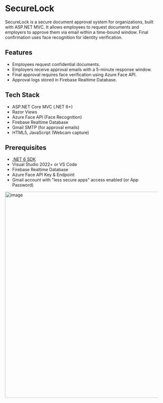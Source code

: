 # SecureLock

SecureLock is a secure document approval system for organizations, built with ASP.NET MVC. It allows employees to request documents and employers to approve them via email within a time-bound window. Final confirmation uses face recognition for identity verification.

## Features

- Employees request confidential documents.
- Employers receive approval emails with a 5-minute response window.
- Final approval requires face verification using Azure Face API.
- Approval logs stored in Firebase Realtime Database.

## Tech Stack

- ASP.NET Core MVC (.NET 6+)
- Razor Views
- Azure Face API (Face Recognition)
- Firebase Realtime Database
- Gmail SMTP (for approval emails)
- HTML5, JavaScript (Webcam capture)

## Prerequisites

- [.NET 6 SDK](https://dotnet.microsoft.com/en-us/download/dotnet/6.0)
- Visual Studio 2022+ or VS Code
- Firebase Realtime Database
- Azure Face API Key & Endpoint
- Gmail account with "less secure apps" access enabled (or App Password)


<img width="921" height="680" alt="image" src="https://github.com/user-attachments/assets/b0cc2fd7-84e8-48aa-92f4-4929fd79fffc" />

